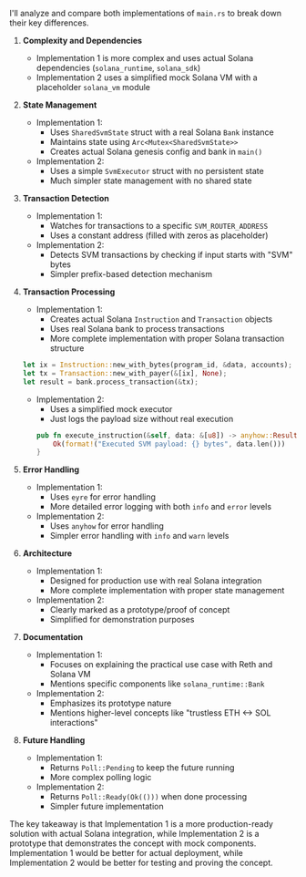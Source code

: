 I'll analyze and compare both implementations of `main.rs` to break down their key differences.

1. **Complexity and Dependencies**
   - Implementation 1 is more complex and uses actual Solana dependencies (`solana_runtime`, `solana_sdk`)
   - Implementation 2 uses a simplified mock Solana VM with a placeholder `solana_vm` module

2. **State Management**
   - Implementation 1:
     - Uses `SharedSvmState` struct with a real Solana `Bank` instance
     - Maintains state using `Arc<Mutex<SharedSvmState>>`
     - Creates actual Solana genesis config and bank in `main()`
   - Implementation 2:
     - Uses a simple `SvmExecutor` struct with no persistent state
     - Much simpler state management with no shared state

3. **Transaction Detection**
   - Implementation 1:
     - Watches for transactions to a specific `SVM_ROUTER_ADDRESS`
     - Uses a constant address (filled with zeros as placeholder)
   - Implementation 2:
     - Detects SVM transactions by checking if input starts with "SVM" bytes
     - Simpler prefix-based detection mechanism

4. **Transaction Processing**
   - Implementation 1:
     - Creates actual Solana `Instruction` and `Transaction` objects
     - Uses real Solana bank to process transactions
     - More complete implementation with proper Solana transaction structure
   ```rust
   let ix = Instruction::new_with_bytes(program_id, &data, accounts);
   let tx = Transaction::new_with_payer(&[ix], None);
   let result = bank.process_transaction(&tx);
   ```
   
   - Implementation 2:
     - Uses a simplified mock executor
     - Just logs the payload size without real execution
     ```rust
     pub fn execute_instruction(&self, data: &[u8]) -> anyhow::Result<String> {
         Ok(format!("Executed SVM payload: {} bytes", data.len()))
     }
     ```

5. **Error Handling**
   - Implementation 1:
     - Uses `eyre` for error handling
     - More detailed error logging with both `info` and `error` levels
   - Implementation 2:
     - Uses `anyhow` for error handling
     - Simpler error handling with `info` and `warn` levels

6. **Architecture**
   - Implementation 1:
     - Designed for production use with real Solana integration
     - More complete implementation with proper state management
   - Implementation 2:
     - Clearly marked as a prototype/proof of concept
     - Simplified for demonstration purposes

7. **Documentation**
   - Implementation 1:
     - Focuses on explaining the practical use case with Reth and Solana VM
     - Mentions specific components like `solana_runtime::Bank`
   - Implementation 2:
     - Emphasizes its prototype nature
     - Mentions higher-level concepts like "trustless ETH <-> SOL interactions"

8. **Future Handling**
   - Implementation 1:
     - Returns `Poll::Pending` to keep the future running
     - More complex polling logic
   - Implementation 2:
     - Returns `Poll::Ready(Ok(()))` when done processing
     - Simpler future implementation

The key takeaway is that Implementation 1 is a more production-ready solution with actual Solana integration, while Implementation 2 is a prototype that demonstrates the concept with mock components. Implementation 1 would be better for actual deployment, while Implementation 2 would be better for testing and proving the concept.
